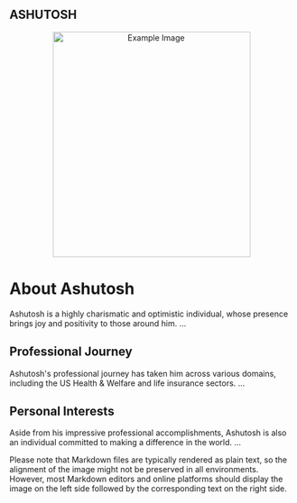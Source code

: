 ## ASHUTOSH

<div align="center">
    <img src="/about/SA3.jpg" alt="Example Image" width="350" height="400">
</div>

# About Ashutosh

Ashutosh is a highly charismatic and optimistic individual, whose presence brings joy and positivity to those around him. ...

## Professional Journey

Ashutosh's professional journey has taken him across various domains, including the US Health & Welfare and life insurance sectors. ...

## Personal Interests

Aside from his impressive professional accomplishments, Ashutosh is also an individual committed to making a difference in the world. ...

Please note that Markdown files are typically rendered as plain text, so the alignment of the image might not be preserved in all environments. However, most Markdown editors and online platforms should display the image on the left side followed by the corresponding text on the right side.